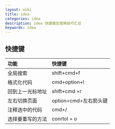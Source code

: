 ```yaml
---
layout: wiki
title: idea
categories: idea
description: idea 快捷键及使用技巧汇总
keywords: idea
---
```


## 快捷键


| 功能                      | 快捷键                                  |
|:--------------------------|:--------------------------------------|
| 全局搜索     | shift+cmd+f                      |
| 格式化代码 | cmd+option+l                         |
| 回到上一光标地址      | shift+cmd +r                     |
| 左右切换页面    | option+cmd+左右箭头键                |
| 注释选中的代码            | cmd+/                |
| 选择要重写的方法           | conrtol + o               |



